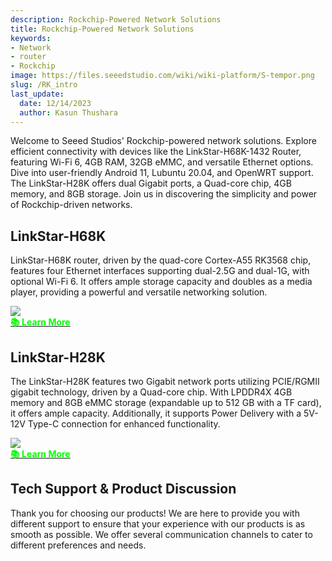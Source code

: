 ```yaml
---
description: Rockchip-Powered Network Solutions
title: Rockchip-Powered Network Solutions
keywords:
- Network
- router
- Rockchip
image: https://files.seeedstudio.com/wiki/wiki-platform/S-tempor.png
slug: /RK_intro
last_update:
  date: 12/14/2023
  author: Kasun Thushara
---
```


Welcome to Seeed Studios' Rockchip-powered network solutions. Explore efficient connectivity with devices like the LinkStar-H68K-1432 Router, featuring Wi-Fi 6, 4GB RAM, 32GB eMMC, and versatile Ethernet options. Dive into user-friendly Android 11, Lubuntu 20.04, and OpenWRT support. The LinkStar-H28K offers dual Gigabit ports, a Quad-core chip, 4GB memory, and 8GB storage. Join us in discovering the simplicity and power of Rockchip-driven networks.

## LinkStar-H68K

LinkStar-H68K router, driven by the quad-core Cortex-A55 RK3568 chip, features four Ethernet interfaces supporting dual-2.5G and dual-1G, with optional Wi-Fi 6. It offers ample storage capacity and doubles as a media player, providing a powerful and versatile networking solution.

<div style={{textAlign:'center'}}><img src="https://media-cdn.seeedstudio.com/media/wysiwyg/file_11.jpg" style={{width:800, height:'auto'}}/></div>

<div class="get_one_now_container" style={{textAlign: 'center'}}><a class="get_one_now_item" href="https://wiki.seeedstudio.com/Linkstar_Intro/"><strong><span><font color={'FFFFFF'} size={"4"}>📚 Learn More</font></span></strong></a></div>

## LinkStar-H28K

The LinkStar-H28K features two Gigabit network ports utilizing PCIE/RGMII gigabit technology, driven by a Quad-core chip. With LPDDR4X 4GB memory and 8GB eMMC storage (expandable up to 512 GB with a TF card), it offers ample capacity. Additionally, it supports Power Delivery with a 5V-12V Type-C connection for enhanced functionality.

<div style={{textAlign:'center'}}><img src="https://files.seeedstudio.com/wiki/H28K/Overview.jpg" style={{width:800, height:'auto'}}/></div>

<div class="get_one_now_container" style={{textAlign: 'center'}}><a class="get_one_now_item" href="https://wiki.seeedstudio.com/H28K_Datasheet/"><strong><span><font color={'FFFFFF'} size={"4"}>📚 Learn More</font></span></strong></a></div>

## Tech Support & Product Discussion

Thank you for choosing our products! We are here to provide you with different support to ensure that your experience with our products is as smooth as possible. We offer several communication channels to cater to different preferences and needs.

<div class="button_tech_support_container">
<a href="https://forum.seeedstudio.com/" class="button_forum"></a> 
<a href="https://www.seeedstudio.com/contacts" class="button_email"></a>
</div>

<div class="button_tech_support_container">
<a href="https://discord.gg/eWkprNDMU7" class="button_discord"></a> 
<a href="https://github.com/Seeed-Studio/wiki-documents/discussions/69" class="button_discussion"></a>
</div>